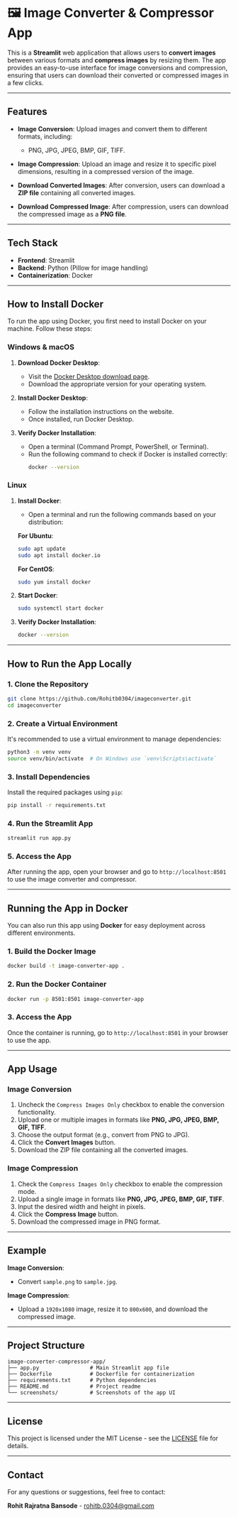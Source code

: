 # 🖼️ Image Converter & Compressor App

This is a **Streamlit** web application that allows users to **convert images** between various formats and **compress images** by resizing them. The app provides an easy-to-use interface for image conversions and compression, ensuring that users can download their converted or compressed images in a few clicks.

---

## Features

- **Image Conversion**: Upload images and convert them to different formats, including:
  - PNG, JPG, JPEG, BMP, GIF, TIFF.
  
- **Image Compression**: Upload an image and resize it to specific pixel dimensions, resulting in a compressed version of the image.

- **Download Converted Images**: After conversion, users can download a **ZIP file** containing all converted images.

- **Download Compressed Image**: After compression, users can download the compressed image as a **PNG file**.

---

## Tech Stack

- **Frontend**: Streamlit
- **Backend**: Python (Pillow for image handling)
- **Containerization**: Docker

---

## How to Install Docker

To run the app using Docker, you first need to install Docker on your machine. Follow these steps:

### Windows & macOS

1. **Download Docker Desktop**:
   - Visit the [Docker Desktop download page](https://www.docker.com/products/docker-desktop).
   - Download the appropriate version for your operating system.

2. **Install Docker Desktop**:
   - Follow the installation instructions on the website.
   - Once installed, run Docker Desktop.

3. **Verify Docker Installation**:
   - Open a terminal (Command Prompt, PowerShell, or Terminal).
   - Run the following command to check if Docker is installed correctly:
     ```bash
     docker --version
     ```

### Linux

1. **Install Docker**:
   - Open a terminal and run the following commands based on your distribution:

   **For Ubuntu**:
   ```bash
   sudo apt update
   sudo apt install docker.io
   ```

   **For CentOS**:
   ```bash
   sudo yum install docker
   ```

2. **Start Docker**:
   ```bash
   sudo systemctl start docker
   ```

3. **Verify Docker Installation**:
   ```bash
   docker --version
   ```

---

## How to Run the App Locally

### 1. Clone the Repository

```bash
git clone https://github.com/Rohitb0304/imageconverter.git
cd imageconverter
```

### 2. Create a Virtual Environment

It's recommended to use a virtual environment to manage dependencies:

```bash
python3 -m venv venv
source venv/bin/activate  # On Windows use `venv\Scripts\activate`
```

### 3. Install Dependencies

Install the required packages using `pip`:

```bash
pip install -r requirements.txt
```

### 4. Run the Streamlit App

```bash
streamlit run app.py
```

### 5. Access the App

After running the app, open your browser and go to `http://localhost:8501` to use the image converter and compressor.

---

## Running the App in Docker

You can also run this app using **Docker** for easy deployment across different environments.

### 1. Build the Docker Image

```bash
docker build -t image-converter-app .
```

### 2. Run the Docker Container

```bash
docker run -p 8501:8501 image-converter-app
```

### 3. Access the App

Once the container is running, go to `http://localhost:8501` in your browser to use the app.

---

## App Usage

### **Image Conversion**
1. Uncheck the `Compress Images Only` checkbox to enable the conversion functionality.
2. Upload one or multiple images in formats like **PNG, JPG, JPEG, BMP, GIF, TIFF**.
3. Choose the output format (e.g., convert from PNG to JPG).
4. Click the **Convert Images** button.
5. Download the ZIP file containing all the converted images.

### **Image Compression**
1. Check the `Compress Images Only` checkbox to enable the compression mode.
2. Upload a single image in formats like **PNG, JPG, JPEG, BMP, GIF, TIFF**.
3. Input the desired width and height in pixels.
4. Click the **Compress Image** button.
5. Download the compressed image in PNG format.

---

## Example

**Image Conversion**:
- Convert `sample.png` to `sample.jpg`.

**Image Compression**:
- Upload a `1920x1080` image, resize it to `800x600`, and download the compressed image.

---

## Project Structure

```
image-converter-compressor-app/
├── app.py                # Main Streamlit app file
├── Dockerfile            # Dockerfile for containerization
├── requirements.txt      # Python dependencies
├── README.md             # Project readme
└── screenshots/          # Screenshots of the app UI
```

---

## License

This project is licensed under the MIT License - see the [LICENSE](LICENSE) file for details.

---

## Contact

For any questions or suggestions, feel free to contact:

**Rohit Rajratna Bansode** - [rohitb.0304@gmail.com](mailto:rohitb.0304@gmail.com)
